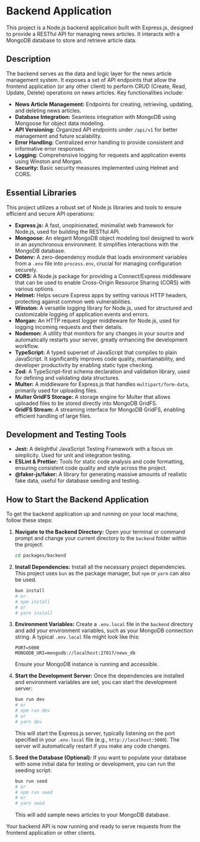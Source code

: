 # Backend Application

This project is a Node.js backend application built with Express.js, designed to provide a RESTful API for managing news articles. It interacts with a MongoDB database to store and retrieve article data.

## Description

The backend serves as the data and logic layer for the news article management system. It exposes a set of API endpoints that allow the frontend application (or any other client) to perform CRUD (Create, Read, Update, Delete) operations on news articles. Key functionalities include:

*   **News Article Management:** Endpoints for creating, retrieving, updating, and deleting news articles.
*   **Database Integration:** Seamless integration with MongoDB using Mongoose for object data modeling.
*   **API Versioning:** Organized API endpoints under `/api/v1` for better management and future scalability.
*   **Error Handling:** Centralized error handling to provide consistent and informative error responses.
*   **Logging:** Comprehensive logging for requests and application events using Winston and Morgan.
*   **Security:** Basic security measures implemented using Helmet and CORS.

## Essential Libraries

This project utilizes a robust set of Node.js libraries and tools to ensure efficient and secure API operations:

*   **Express.js:** A fast, unopinionated, minimalist web framework for Node.js, used for building the RESTful API.
*   **Mongoose:** An elegant MongoDB object modeling tool designed to work in an asynchronous environment. It simplifies interactions with the MongoDB database.
*   **Dotenv:** A zero-dependency module that loads environment variables from a `.env` file into `process.env`, crucial for managing configuration securely.
*   **CORS:** A Node.js package for providing a Connect/Express middleware that can be used to enable Cross-Origin Resource Sharing (CORS) with various options.
*   **Helmet:** Helps secure Express apps by setting various HTTP headers, protecting against common web vulnerabilities.
*   **Winston:** A versatile logging library for Node.js, used for structured and customizable logging of application events and errors.
*   **Morgan:** An HTTP request logger middleware for Node.js, used for logging incoming requests and their details.
*   **Nodemon:** A utility that monitors for any changes in your source and automatically restarts your server, greatly enhancing the development workflow.
*   **TypeScript:** A typed superset of JavaScript that compiles to plain JavaScript. It significantly improves code quality, maintainability, and developer productivity by enabling static type checking.
*   **Zod:** A TypeScript-first schema declaration and validation library, used for defining and validating data structures.
*   **Multer:** A middleware for Express.js that handles `multipart/form-data`, primarily used for uploading files.
*   **Multer GridFS Storage:** A storage engine for Multer that allows uploaded files to be stored directly into MongoDB GridFS.
*   **GridFS Stream:** A streaming interface for MongoDB GridFS, enabling efficient handling of large files.

## Development and Testing Tools

*   **Jest:** A delightful JavaScript Testing Framework with a focus on simplicity. Used for unit and integration testing.
*   **ESLint & Prettier:** Tools for static code analysis and code formatting, ensuring consistent code quality and style across the project.
*   **@faker-js/faker:** A library for generating massive amounts of realistic fake data, useful for database seeding and testing.

## How to Start the Backend Application

To get the backend application up and running on your local machine, follow these steps:

1.  **Navigate to the Backend Directory:**
    Open your terminal or command prompt and change your current directory to the `backend` folder within the project:
    ```bash
    cd packages/backend
    ```

2.  **Install Dependencies:**
    Install all the necessary project dependencies. This project uses `bun` as the package manager, but `npm` or `yarn` can also be used.
    ```bash
    bun install
    # or
    # npm install
    # or
    # yarn install
    ```

3.  **Environment Variables:**
    Create a `.env.local` file in the `backend` directory and add your environment variables, such as your MongoDB connection string. A typical `.env.local` file might look like this:
    ```
    PORT=5000
    MONGODB_URI=mongodb://localhost:27017/news_db
    ```
    Ensure your MongoDB instance is running and accessible.

4.  **Start the Development Server:**
    Once the dependencies are installed and environment variables are set, you can start the development server:
    ```bash
    bun run dev
    # or
    # npm run dev
    # or
    # yarn dev
    ```
    This will start the Express.js server, typically listening on the port specified in your `.env.local` file (e.g., `http://localhost:5000`). The server will automatically restart if you make any code changes.

5.  **Seed the Database (Optional):**
    If you want to populate your database with some initial data for testing or development, you can run the seeding script:
    ```bash
    bun run seed
    # or
    # npm run seed
    # or
    # yarn seed
    ```
    This will add sample news articles to your MongoDB database.

Your backend API is now running and ready to serve requests from the frontend application or other clients.
